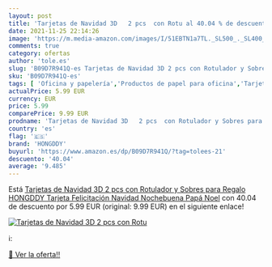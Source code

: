```yaml
---
layout: post
title: 'Tarjetas de Navidad 3D   2 pcs  con Rotu al 40.04 % de descuento'
date: 2021-11-25 22:14:26
image: 'https://m.media-amazon.com/images/I/51EBTN1a7TL._SL500_._SL400_.jpg'
comments: true
category: ofertas
author: 'tole.es'
slug: 'B09D7R941Q-es Tarjetas de Navidad 3D 2 pcs con Rotulador y Sobres para...'
sku: 'B09D7R941Q-es'
tags: [ 'Oficina y papelería','Productos de papel para oficina','Tarjetas de felicitación','Tarjetas y cartulinas','hongddy','navidad', ]
actualPrice: 5.99 EUR
currency: EUR
price: 5.99
comparePrice: 9.99 EUR
prodname: 'Tarjetas de Navidad 3D   2 pcs  con Rotulador y Sobres para Regalo  HONGDDY Tarjeta Felicitación Navidad Nochebuena Papá Noel'
country: 'es'
flag: '🇪🇸'
brand: 'HONGDDY'
buyurl: 'https://www.amazon.es/dp/B09D7R941Q/?tag=tolees-21'
descuento: '40.04'
average: '9.485'
---
```


Está [Tarjetas de Navidad 3D   2 pcs  con Rotulador y Sobres para Regalo  HONGDDY Tarjeta Felicitación Navidad Nochebuena Papá Noel](https://www.amazon.es/dp/B09D7R941Q/?tag=tolees-21) con 40.04 de descuento por 5.99 EUR (original: 9.99 EUR) en el siguiente enlace!

[![Tarjetas de Navidad 3D   2 pcs  con Rotu](https://m.media-amazon.com/images/I/51EBTN1a7TL._SL500_._SL400_.jpg)](https://www.amazon.es/dp/B09D7R941Q/?tag=tolees-21)

ℹ️:


[🛒 Ver la oferta!!](https://www.amazon.es/dp/B09D7R941Q/?tag=tolees-21)
